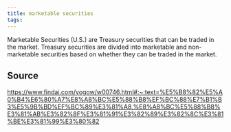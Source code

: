 ```yaml
---
title: marketable securities
tags: 
---
```


Marketable Securities (U.S.) are Treasury securities that can be traded in the market. Treasury securities are divided into marketable and non-marketable securities based on whether they can be traded in the market.

## Source
https://www.findai.com/yogow/w00746.html#:~:text=%E5%B8%82%E5%A0%B4%E6%80%A7%E8%A8%BC%E5%88%B8%EF%BC%88%E7%B1%B3%E5%9B%BD%EF%BC%89%E3%81%A8,%E8%A8%BC%E5%88%B8%E3%81%AB%E3%82%8F%E3%81%91%E3%82%89%E3%82%8C%E3%81%BE%E3%81%99%E3%80%82